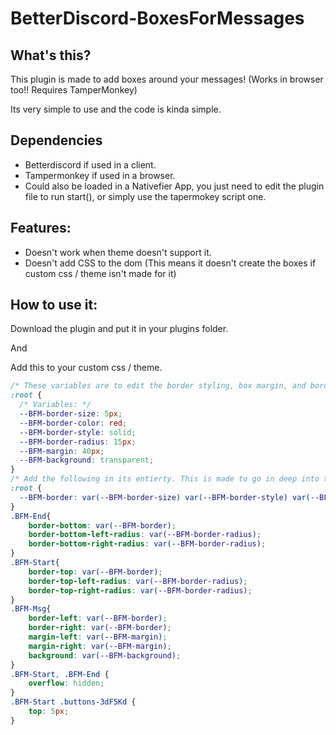 # BetterDiscord-BoxesForMessages

## What's this?

This plugin is made to add boxes around your messages! (Works in browser too!! Requires TamperMonkey)

Its very simple to use and the code is kinda simple.

## Dependencies
- Betterdiscord if used in a client.
- Tampermonkey if used in a browser.
- Could also be loaded in a Nativefier App, you just need to edit the plugin file to run start(), or simply use the tapermokey script one.

## Features: 

 - Doesn't work when theme doesn't support it.
 - Doesn't add CSS to the dom (This means it doesn't create the boxes if custom css / theme isn't made for it)

## How to use it:

Download the plugin and put it in your plugins folder.

And 

Add this to your custom css / theme.

```css
/* These variables are to edit the border styling, box margin, and border radius. This is made to be at the beginning of the theme file.*/
:root {
  /* Variables: */
  --BFM-border-size: 5px;
  --BFM-border-color: red;
  --BFM-border-style: solid;
  --BFM-border-radius: 15px;
  --BFM-margin: 40px;
  --BFM-background: transparent;
}
/* Add the following in its entierty. This is made to go in deep into the theme file */
:root {
  --BFM-border: var(--BFM-border-size) var(--BFM-border-style) var(--BFM-border-color);
}
.BFM-End{
    border-bottom: var(--BFM-border);
    border-bottom-left-radius: var(--BFM-border-radius);
    border-bottom-right-radius: var(--BFM-border-radius);
}
.BFM-Start{
    border-top: var(--BFM-border);
    border-top-left-radius: var(--BFM-border-radius);
    border-top-right-radius: var(--BFM-border-radius);
}
.BFM-Msg{
    border-left: var(--BFM-border);
    border-right: var(--BFM-border);
    margin-left: var(--BFM-margin);
    margin-right: var(--BFM-margin);
    background: var(--BFM-background);         
}
.BFM-Start, .BFM-End {
    overflow: hidden;
}
.BFM-Start .buttons-3dF5Kd {
    top: 5px;
}
```
